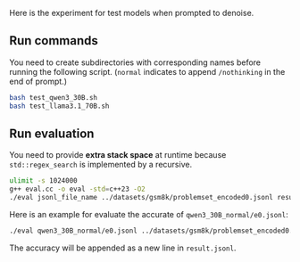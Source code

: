 Here is the experiment for test models when prompted to denoise.

## Run commands

You need to create subdirectories with corresponding names before running the following script.
(`normal` indicates to append `/nothinking` in the end of prompt.)

```bash
bash test_qwen3_30B.sh
bash test_llama3.1_70B.sh
```

## Run evaluation

You need to provide **extra stack space** at runtime because `std::regex_search` is implemented by a recursive.

```bash
ulimit -s 1024000
g++ eval.cc -o eval -std=c++23 -O2
./eval jsonl_file_name ../datasets/gsm8k/problemset_encoded0.jsonl result.jsonl
```

Here is an example for evaluate the accurate of `qwen3_30B_normal/e0.jsonl`:

```bash
./eval qwen3_30B_normal/e0.jsonl ../datasets/gsm8k/problemset_encoded0.jsonl result.jsonl
```

The accuracy will be appended as a new line in `result.jsonl`.
